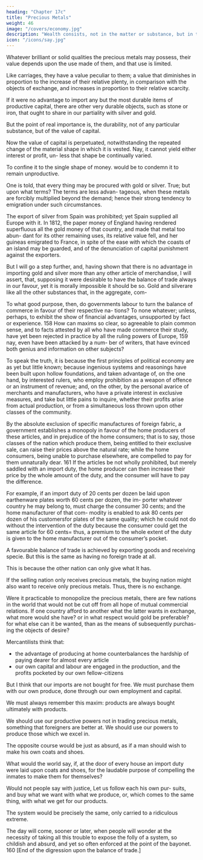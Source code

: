 ```yaml
---
heading: "Chapter 17c"
title: "Precious Metals"
weight: 46
image: "/covers/economy.jpg"
description: "Wealth consists, not in the matter or substance, but in the value of that matter or substance."
icon: "/icons/say.jpg"
---
```



Whatever brilliant or solid qualities the precious metals may possess, their value depends upon the use made of them, and that use is limited. 

Like carriages, they have a value peculiar to them; a value that diminishes in proportion to the increase of their relative plenty, in comparison with the objects of exchange, and increases in proportion to their relative scarcity.

If it were no advantage to import any but the most durable items of productive capital, there are other very durable objects, such as stone or iron, that ought to share in our partiality with silver and gold. 

But the point of real importance is, the durability, not of any particular substance, but of the value of capital. 

Now the value of capital is perpetuated, notwithstanding the repeated change of the material shape in which
it is vested. Nay, it cannot yield either interest or profit, un-
less that shape be continually varied.

To confine it to the single shape of money. would be to condemn it to remain unproductive.

One is told, that every thing may be procured with gold or
silver. True; but upon what terms? The terms are less advan-
tageous, when these metals are forcibly multiplied beyond
the demand; hence their strong tendency to emigration under
such circumstances. 

The export of silver from Spain was prohibited; yet Spain supplied all Europe with it. In 1812, the
paper money of England having rendered superfluous all the
gold money of that country, and made that metal too abun-
dant for its other remaining uses, its relative value fell, and
her guineas emigrated to France, in spite of the ease with
which the coasts of an island may be guarded, and of the
denunciation of capital punishment against the exporters.

But I will go a step further, and, having shown that there is no advantage in importing gold and silver more than any other
article of merchandise, I will assert, that, supposing it were desirable to have the balance of trade always in our favour,
yet it is morally impossible it should be so. Gold and silverare like all the other substances that, in the aggregate, com-


To what good purpose, then, do governments labour to turn the balance of commerce in favour of their respective na-
tions? To none whatever; unless, perhaps, to exhibit the show
of financial advantages, unsupported by fact or experience. 158
How can maxims so clear, so agreeable to plain common
sense, and to facts attested by all who have made commerce
their study, have yet been rejected in practice by all the ruling
powers of Europe, 159 nay, even have been attacked by a num-
ber of writers, that have evinced both genius and information
on other subjects? 

To speak the truth, it is because the first principles of political economy are as yet but little known;
because ingenious systems and reasonings have been built
upon hollow foundations, and taken advantage of, on the one
hand, by interested rulers, who employ prohibition as a
weapon of offence or an instrument of revenue; and, on the
other, by the personal avarice of merchants and manufacturers, who have a private interest in exclusive measures, and
take but little pains to inquire, whether their profits arise from
actual production, or from a simultaneous loss thrown upon other classes of the community.

By the absolute exclusion of specific manufactures of foreign fabric, a government establishes a monopoly in favour
of the home producers of these articles, and in prejudice of the home consumers; that is to say, those classes of the nation
which produce them, being entitled to their exclusive sale, can raise their prices above the natural rate; while the home
consumers, being unable to purchase elsewhere, are compelled to pay for them unnaturally dear. 161 If the articles be not wholly
prohibited, but merely saddled with an import duty, the home producer can then increase their price by the whole amount
of the duty, and the consumer will have to pay the difference.

For example, if an import duty of 20 cents per dozen be laid upon earthenware plates worth 60 cents per dozen, the im-
porter whatever country he may belong to, must charge the consumer 30 cents; and the home manufacturer of that com-
modity is enabled to ask 80 cents per dozen of his customersfor plates of the same quality; which he could not do without the intervention of the duty because the consumer could get the same article for 60 cents= thus, a premium to the whole extent of the duty is given to the home manufacturer out of the consumer’s pocket.


A favourable balance of trade is achieved by exporting goods and receiving specie. But this is the same as having no foreign trade at all. 

This is because the other nation can only give what It has. 

If the selling nation only receives precious metals, the buying nation might also want to receive only precious metals. Thus, there is no exchange. 

Were it
practicable to monopolize the precious metals, there are few
nations in the world that would not be cut off from all hope of
mutual commercial relations. If one country afford to another
what the latter wants in exchange, what more would she have?
or in what respect would gold be preferable? for what else
can it be wanted, than as the means of subsequently purchas-
ing the objects of desire?


Mercantilists think that:
- the advantage of producing at home counterbalances the hardship of paying dearer for almost every article
- our own capital and labour are engaged in the production, and the profits pocketed by our own fellow-citizens

But I think that our imports are not bought for free. We must purchase them with our own produce, done through our own employment and capital. 

We must always remember this maxim: products are always bought ultimately with products. 

We should use our productive powers not in trading precious metals, something that foreigners are better at. We should use our powers to produce those which we excel in. 


The opposite course would be just as absurd, as if a man should wish to make his own coats and shoes. 

What would the world say, if, at the door of every house an import duty
were laid upon coats and shoes, for the laudable purpose of
compelling the inmates to make them for themselves? 

Would not people say with justice, Let us follow each his own pur-
suits, and buy what we want with what we produce, or, which
comes to the same thing, with what we get for our products.

The system would be precisely the same, only carried to a
ridiculous extreme.

The day will come, sooner or later, when people will wonder
at the necessity of taking all this trouble to expose the folly of
a system, so childish and absurd, and yet so often enforced at
the point of the bayonet. 160
[End of the digression upon the balance of trade.]